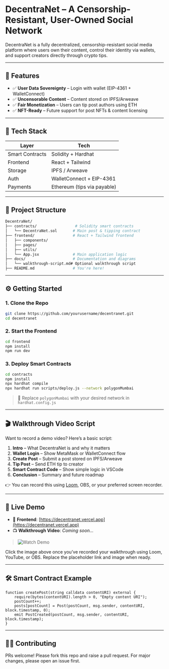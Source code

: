 # DecentraNet – A Censorship-Resistant, User-Owned Social Network

DecentraNet is a fully decentralized, censorship-resistant social media platform where users own their content, control their identity via wallets, and support creators directly through crypto tips.

---

## 🚀 Features

- ✅ **User Data Sovereignty** – Login with wallet (EIP-4361 + WalletConnect)
- ✅ **Uncensorable Content** – Content stored on IPFS/Arweave
- ✅ **Fair Monetization** – Users can tip post authors using ETH
- ✅ **NFT-Ready** – Future support for post NFTs & content licensing

---

## 🔧 Tech Stack

| Layer         | Tech                                    |
|---------------|------------------------------------------|
| Smart Contracts | Solidity + Hardhat                     |
| Frontend      | React + Tailwind                        |
| Storage       | IPFS / Arweave                          |
| Auth          | WalletConnect + EIP-4361                |
| Payments      | Ethereum (tips via payable)             |

---

## 📁 Project Structure

```sh
DecentraNet/
├── contracts/                 # Solidity smart contracts
│   └── DecentraNet.sol       # Main post & tipping contract
├── frontend/                 # React + Tailwind frontend
│   ├── components/
│   ├── pages/
│   ├── utils/
│   └── App.jsx               # Main application logic
├── docs/                     # Documentation and diagrams
│   └── walkthrough-script.md# Optional walkthrough script
├── README.md                 # You're here!
```

---

## ⚙️ Getting Started

### 1. Clone the Repo
```bash
git clone https://github.com/yourusername/decentranet.git
cd decentranet
```

### 2. Start the Frontend
```bash
cd frontend
npm install
npm run dev
```

### 3. Deploy Smart Contracts
```bash
cd contracts
npm install
npx hardhat compile
npx hardhat run scripts/deploy.js --network polygonMumbai
```

> 📌 Replace `polygonMumbai` with your desired network in `hardhat.config.js`

---

## 🎬 Walkthrough Video Script

Want to record a demo video? Here’s a basic script:

1. **Intro** – What DecentraNet is and why it matters
2. **Wallet Login** – Show MetaMask or WalletConnect flow
3. **Create Post** – Submit a post stored on IPFS/Arweave
4. **Tip Post** – Send ETH tip to creator
5. **Smart Contract Code** – Show simple logic in VSCode
6. **Conclusion** – Summary and future roadmap

👉 You can record this using [Loom](https://loom.com), OBS, or your preferred screen recorder.

---

## 🎥 Live Demo

- 🔗 **Frontend**: [https://decentranet.vercel.app](https://decentranet.vercel.app)
- 📺 **Walkthrough Video**: *Coming soon…*

> ![Watch Demo](https://placehold.co/800x450?text=DecentraNet+Demo+Video&font=roboto&size=36)

Click the image above once you’ve recorded your walkthrough using Loom, YouTube, or OBS. Replace the placeholder link and image when ready.

---

## 🛠 Smart Contract Example
```solidity
function createPost(string calldata contentURI) external {
    require(bytes(contentURI).length > 0, "Empty content URI");
    postCount++;
    posts[postCount] = Post(postCount, msg.sender, contentURI, block.timestamp, 0);
    emit PostCreated(postCount, msg.sender, contentURI, block.timestamp);
}
```

---

## 🧑‍💻 Contributing

PRs welcome! Please fork this repo and raise a pull request. For major changes, please open an issue first.
